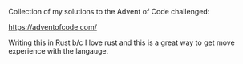 Collection of my solutions to the Advent of Code challenged:

https://adventofcode.com/

Writing this in Rust b/c I love rust and this is a great way to get move experience with the langauge.
